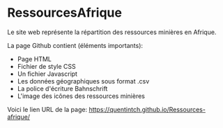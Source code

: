 # RessourcesAfrique

Le site web représente la répartition des ressources minières en Afrique. 

La page Github contient (éléments importants):

 - Page HTML
 - Fichier de style CSS
 - Un fichier Javascript
 - Les données géographiques sous format .csv
 - La police d'écriture Bahnschrift
 - L'image des icônes des ressources minières

Voici le lien URL de la page: https://quentintch.github.io/Ressources-afrique/